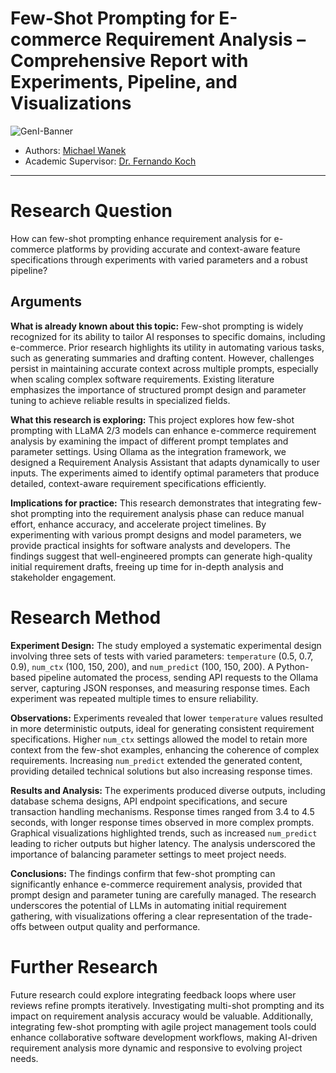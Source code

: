 # Few-Shot Prompting for E-commerce Requirement Analysis – Comprehensive Report with Experiments, Pipeline, and Visualizations

![GenI-Banner](https://github.com/genilab-fau/genial-fau.github.io/blob/8f1a2d3523f879e1082918c7bba19553cb6e7212/images/geni-lab-banner.png?raw=true)

* Authors: [Michael Wanek](http://www.github.com/mwanek)
* Academic Supervisor: [Dr. Fernando Koch](http://www.fernandokoch.me)

---

# Research Question 
How can few-shot prompting enhance requirement analysis for e-commerce platforms by providing accurate and context-aware feature specifications through experiments with varied parameters and a robust pipeline?

## Arguments
**What is already known about this topic:** Few-shot prompting is widely recognized for its ability to tailor AI responses to specific domains, including e-commerce. Prior research highlights its utility in automating various tasks, such as generating summaries and drafting content. However, challenges persist in maintaining accurate context across multiple prompts, especially when scaling complex software requirements. Existing literature emphasizes the importance of structured prompt design and parameter tuning to achieve reliable results in specialized fields.

**What this research is exploring:** This project explores how few-shot prompting with LLaMA 2/3 models can enhance e-commerce requirement analysis by examining the impact of different prompt templates and parameter settings. Using Ollama as the integration framework, we designed a Requirement Analysis Assistant that adapts dynamically to user inputs. The experiments aimed to identify optimal parameters that produce detailed, context-aware requirement specifications efficiently.

**Implications for practice:** This research demonstrates that integrating few-shot prompting into the requirement analysis phase can reduce manual effort, enhance accuracy, and accelerate project timelines. By experimenting with various prompt designs and model parameters, we provide practical insights for software analysts and developers. The findings suggest that well-engineered prompts can generate high-quality initial requirement drafts, freeing up time for in-depth analysis and stakeholder engagement.

# Research Method
**Experiment Design:** The study employed a systematic experimental design involving three sets of tests with varied parameters: `temperature` (0.5, 0.7, 0.9), `num_ctx` (100, 150, 200), and `num_predict` (100, 150, 200). A Python-based pipeline automated the process, sending API requests to the Ollama server, capturing JSON responses, and measuring response times. Each experiment was repeated multiple times to ensure reliability.

**Observations:** Experiments revealed that lower `temperature` values resulted in more deterministic outputs, ideal for generating consistent requirement specifications. Higher `num_ctx` settings allowed the model to retain more context from the few-shot examples, enhancing the coherence of complex requirements. Increasing `num_predict` extended the generated content, providing detailed technical solutions but also increasing response times.

**Results and Analysis:** The experiments produced diverse outputs, including database schema designs, API endpoint specifications, and secure transaction handling mechanisms. Response times ranged from 3.4 to 4.5 seconds, with longer response times observed in more complex prompts. Graphical visualizations highlighted trends, such as increased `num_predict` leading to richer outputs but higher latency. The analysis underscored the importance of balancing parameter settings to meet project needs.

**Conclusions:** The findings confirm that few-shot prompting can significantly enhance e-commerce requirement analysis, provided that prompt design and parameter tuning are carefully managed. The research underscores the potential of LLMs in automating initial requirement gathering, with visualizations offering a clear representation of the trade-offs between output quality and performance.

# Further Research
Future research could explore integrating feedback loops where user reviews refine prompts iteratively. Investigating multi-shot prompting and its impact on requirement analysis accuracy would be valuable. Additionally, integrating few-shot prompting with agile project management tools could enhance collaborative software development workflows, making AI-driven requirement analysis more dynamic and responsive to evolving project needs.
